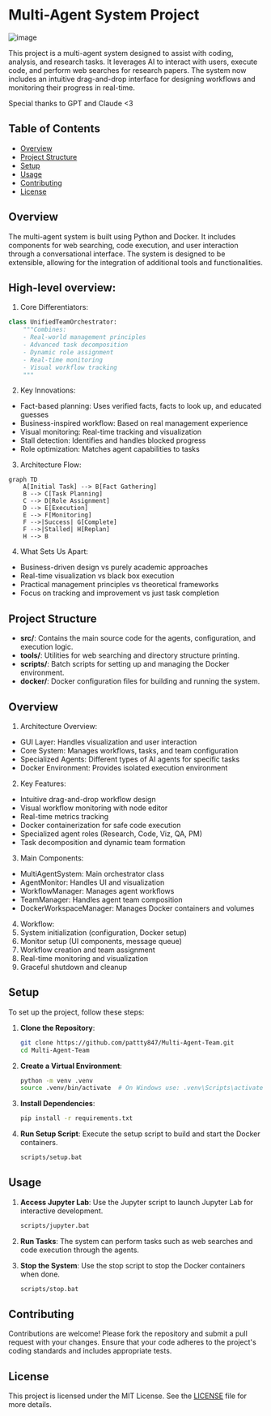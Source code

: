 # Multi-Agent System Project
![image](https://github.com/user-attachments/assets/374003b2-31f8-43d5-be7c-432ab63a4edf)

This project is a multi-agent system designed to assist with coding, analysis, and research tasks. It leverages AI to interact with users, execute code, and perform web searches for research papers. The system now includes an intuitive drag-and-drop interface for designing workflows and monitoring their progress in real-time.

Special thanks to GPT and Claude <3

## Table of Contents

- [Overview](#overview)
- [Project Structure](#project-structure)
- [Setup](#setup)
- [Usage](#usage)
- [Contributing](#contributing)
- [License](#license)

## Overview

The multi-agent system is built using Python and Docker. It includes components for web searching, code execution, and user interaction through a conversational interface. The system is designed to be extensible, allowing for the integration of additional tools and functionalities.

## High-level overview:

1. Core Differentiators:
```python
class UnifiedTeamOrchestrator:
    """Combines:
    - Real-world management principles
    - Advanced task decomposition
    - Dynamic role assignment 
    - Real-time monitoring
    - Visual workflow tracking
    """
```

2. Key Innovations:
- Fact-based planning: Uses verified facts, facts to look up, and educated guesses
- Business-inspired workflow: Based on real management experience
- Visual monitoring: Real-time tracking and visualization
- Stall detection: Identifies and handles blocked progress
- Role optimization: Matches agent capabilities to tasks

3. Architecture Flow:
```mermaid
graph TD
    A[Initial Task] --> B[Fact Gathering]
    B --> C[Task Planning]
    C --> D[Role Assignment]
    D --> E[Execution]
    E --> F[Monitoring]
    F -->|Success| G[Complete]
    F -->|Stalled| H[Replan]
    H --> B
```

4. What Sets Us Apart:
- Business-driven design vs purely academic approaches
- Real-time visualization vs black box execution
- Practical management principles vs theoretical frameworks
- Focus on tracking and improvement vs just task completion

## Project Structure

- **src/**: Contains the main source code for the agents, configuration, and execution logic.
- **tools/**: Utilities for web searching and directory structure printing.
- **scripts/**: Batch scripts for setting up and managing the Docker environment.
- **docker/**: Docker configuration files for building and running the system.

## Overview

1. Architecture Overview:
- GUI Layer: Handles visualization and user interaction
- Core System: Manages workflows, tasks, and team configuration
- Specialized Agents: Different types of AI agents for specific tasks
- Docker Environment: Provides isolated execution environment

2. Key Features:
- Intuitive drag-and-drop workflow design
- Visual workflow monitoring with node editor
- Real-time metrics tracking
- Docker containerization for safe code execution
- Specialized agent roles (Research, Code, Viz, QA, PM)
- Task decomposition and dynamic team formation

3. Main Components:
- MultiAgentSystem: Main orchestrator class
- AgentMonitor: Handles UI and visualization
- WorkflowManager: Manages agent workflows
- TeamManager: Handles agent team composition
- DockerWorkspaceManager: Manages Docker containers and volumes

4. Workflow:
1. System initialization (configuration, Docker setup)
2. Monitor setup (UI components, message queue)
3. Workflow creation and team assignment
4. Real-time monitoring and visualization
5. Graceful shutdown and cleanup

## Setup

To set up the project, follow these steps:

1. **Clone the Repository**:
   ```bash
   git clone https://github.com/pattty847/Multi-Agent-Team.git
   cd Multi-Agent-Team
   ```

2. **Create a Virtual Environment**:
   ```bash
   python -m venv .venv
   source .venv/bin/activate  # On Windows use: .venv\Scripts\activate
   ```

3. **Install Dependencies**:
   ```bash
   pip install -r requirements.txt
   ```

4. **Run Setup Script**:
   Execute the setup script to build and start the Docker containers.
   ```bash
   scripts/setup.bat
   ```

## Usage

1. **Access Jupyter Lab**:
   Use the Jupyter script to launch Jupyter Lab for interactive development.
   ```bash
   scripts/jupyter.bat
   ```

2. **Run Tasks**:
   The system can perform tasks such as web searches and code execution through the agents.

3. **Stop the System**:
   Use the stop script to stop the Docker containers when done.
   ```bash
   scripts/stop.bat
   ```

## Contributing

Contributions are welcome! Please fork the repository and submit a pull request with your changes. Ensure that your code adheres to the project's coding standards and includes appropriate tests.

## License

This project is licensed under the MIT License. See the [LICENSE](LICENSE) file for more details.
```
